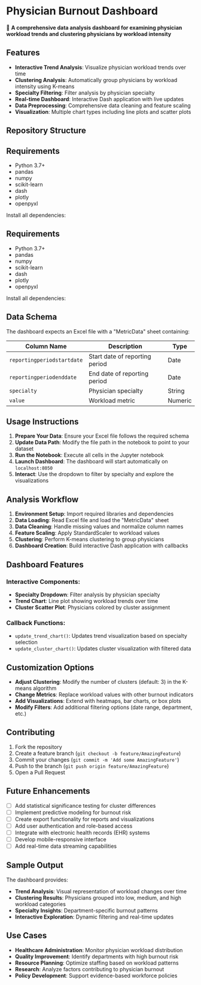

# Physician Burnout Dashboard

🏥 **A comprehensive data analysis dashboard for examining physician workload trends and clustering physicians by workload intensity**


## Features

- **Interactive Trend Analysis**: Visualize physician workload trends over time
- **Clustering Analysis**: Automatically group physicians by workload intensity using K-means
- **Specialty Filtering**: Filter analysis by physician specialty
- **Real-time Dashboard**: Interactive Dash application with live updates
- **Data Preprocessing**: Comprehensive data cleaning and feature scaling
- **Visualization**: Multiple chart types including line plots and scatter plots

## Repository Structure


## Requirements

- Python 3.7+
- pandas
- numpy
- scikit-learn
- dash
- plotly
- openpyxl

Install all dependencies:

## Requirements

- Python 3.7+
- pandas
- numpy
- scikit-learn
- dash
- plotly
- openpyxl

Install all dependencies:

## Data Schema

The dashboard expects an Excel file with a "MetricData" sheet containing:

| Column Name | Description | Type |
|-------------|-------------|------|
| `reportingperiodstartdate` | Start date of reporting period | Date |
| `reportingperiodenddate` | End date of reporting period | Date |
| `specialty` | Physician specialty | String |
| `value` | Workload metric | Numeric |

## Usage Instructions

1. **Prepare Your Data**: Ensure your Excel file follows the required schema
2. **Update Data Path**: Modify the file path in the notebook to point to your dataset
3. **Run the Notebook**: Execute all cells in the Jupyter notebook
4. **Launch Dashboard**: The dashboard will start automatically on `localhost:8050`
5. **Interact**: Use the dropdown to filter by specialty and explore the visualizations

## Analysis Workflow

1. **Environment Setup**: Import required libraries and dependencies
2. **Data Loading**: Read Excel file and load the "MetricData" sheet
3. **Data Cleaning**: Handle missing values and normalize column names
4. **Feature Scaling**: Apply StandardScaler to workload values
5. **Clustering**: Perform K-means clustering to group physicians
6. **Dashboard Creation**: Build interactive Dash application with callbacks

## Dashboard Features

### Interactive Components:
- **Specialty Dropdown**: Filter analysis by physician specialty
- **Trend Chart**: Line plot showing workload trends over time
- **Cluster Scatter Plot**: Physicians colored by cluster assignment

### Callback Functions:
- `update_trend_chart()`: Updates trend visualization based on specialty selection
- `update_cluster_chart()`: Updates cluster visualization with filtered data

## Customization Options

- **Adjust Clustering**: Modify the number of clusters (default: 3) in the K-means algorithm
- **Change Metrics**: Replace workload values with other burnout indicators
- **Add Visualizations**: Extend with heatmaps, bar charts, or box plots
- **Modify Filters**: Add additional filtering options (date range, department, etc.)

## Contributing

1. Fork the repository
2. Create a feature branch (`git checkout -b feature/AmazingFeature`)
3. Commit your changes (`git commit -m 'Add some AmazingFeature'`)
4. Push to the branch (`git push origin feature/AmazingFeature`)
5. Open a Pull Request

## Future Enhancements

- [ ] Add statistical significance testing for cluster differences
- [ ] Implement predictive modeling for burnout risk
- [ ] Create export functionality for reports and visualizations
- [ ] Add user authentication and role-based access
- [ ] Integrate with electronic health records (EHR) systems
- [ ] Develop mobile-responsive interface
- [ ] Add real-time data streaming capabilities

## Sample Output

The dashboard provides:
- **Trend Analysis**: Visual representation of workload changes over time
- **Clustering Results**: Physicians grouped into low, medium, and high workload categories
- **Specialty Insights**: Department-specific burnout patterns
- **Interactive Exploration**: Dynamic filtering and real-time updates

## Use Cases

- **Healthcare Administration**: Monitor physician workload distribution
- **Quality Improvement**: Identify departments with high burnout risk
- **Resource Planning**: Optimize staffing based on workload patterns
- **Research**: Analyze factors contributing to physician burnout
- **Policy Development**: Support evidence-based workforce policies
